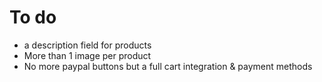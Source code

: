# To do #

  * a description field for products
  * More than 1 image per product
  * No more paypal buttons but a full cart integration & payment methods
